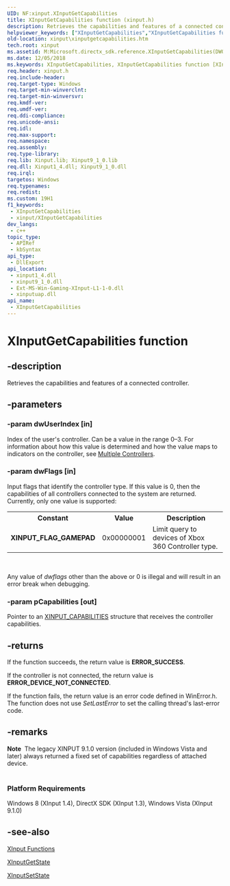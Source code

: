 ```yaml
---
UID: NF:xinput.XInputGetCapabilities
title: XInputGetCapabilities function (xinput.h)
description: Retrieves the capabilities and features of a connected controller.
helpviewer_keywords: ["XInputGetCapabilities","XInputGetCapabilities function [XInput Game Controller APIs]","xinput.xinputgetcapabilities","xinput/XInputGetCapabilities"]
old-location: xinput\xinputgetcapabilities.htm
tech.root: xinput
ms.assetid: M:Microsoft.directx_sdk.reference.XInputGetCapabilities(DWORD,DWORD,XINPUT_CAPABILITIES*@)
ms.date: 12/05/2018
ms.keywords: XInputGetCapabilities, XInputGetCapabilities function [XInput Game Controller APIs], xinput.xinputgetcapabilities, xinput/XInputGetCapabilities
req.header: xinput.h
req.include-header: 
req.target-type: Windows
req.target-min-winverclnt: 
req.target-min-winversvr: 
req.kmdf-ver: 
req.umdf-ver: 
req.ddi-compliance: 
req.unicode-ansi: 
req.idl: 
req.max-support: 
req.namespace: 
req.assembly: 
req.type-library: 
req.lib: Xinput.lib; Xinput9_1_0.lib
req.dll: Xinput1_4.dll; Xinput9_1_0.dll
req.irql: 
targetos: Windows
req.typenames: 
req.redist: 
ms.custom: 19H1
f1_keywords:
 - XInputGetCapabilities
 - xinput/XInputGetCapabilities
dev_langs:
 - c++
topic_type:
 - APIRef
 - kbSyntax
api_type:
 - DllExport
api_location:
 - xinput1_4.dll
 - xinput9_1_0.dll
 - Ext-MS-Win-Gaming-XInput-L1-1-0.dll
 - xinputuap.dll
api_name:
 - XInputGetCapabilities
---
```


# XInputGetCapabilities function


## -description

Retrieves the capabilities and features of a connected controller.

## -parameters

### -param dwUserIndex [in]

Index of the user's controller. Can be a value in the range 0–3. For information about how this value is determined and how the value maps to indicators on the controller, see <a href="/windows/desktop/xinput/getting-started-with-xinput">Multiple Controllers</a>.

### -param dwFlags [in]

Input flags that identify the controller type. If this value is 0, then the capabilities of all controllers connected to the system are returned. Currently, only one value is supported:

<table>
<tr>
<th>Constant</th>
<th>Value</th>
<th>Description</th>
</tr>
<tr>
<td><b>XINPUT_FLAG_GAMEPAD</b></td>
<td>0x00000001</td>
<td>Limit query to devices of Xbox 360 Controller type.</td>
</tr>
</table>
 

Any value of <i>dwflags</i> other than the above or 0 is illegal and will result in an error break when debugging.

### -param pCapabilities [out]

Pointer to an <a href="/windows/desktop/api/xinput/ns-xinput-xinput_capabilities">XINPUT_CAPABILITIES</a> structure that receives the controller capabilities.

## -returns

If the function succeeds, the return value is <b>ERROR_SUCCESS</b>.


If the controller is not connected, the return value is <b>ERROR_DEVICE_NOT_CONNECTED</b>.


If the function fails, the return value is an error code defined in WinError.h. The function does not use <i>SetLastError</i> to set the calling thread's last-error code.

## -remarks

<div class="alert"><b>Note</b>  The legacy XINPUT 9.1.0 version (included in Windows Vista and later) always returned a fixed set of capabilities regardless of attached device.</div>
<div> </div>
<h3><a id="Platform_Requirements"></a><a id="platform_requirements"></a><a id="PLATFORM_REQUIREMENTS"></a>Platform Requirements</h3>
Windows 8 (XInput 1.4), DirectX SDK (XInput 1.3), Windows Vista (XInput 9.1.0)

## -see-also

<a href="/windows/desktop/xinput/functions">XInput Functions</a>



<a href="/windows/desktop/api/xinput/nf-xinput-xinputgetstate">XInputGetState</a>



<a href="/windows/desktop/api/xinput/nf-xinput-xinputsetstate">XInputSetState</a>
